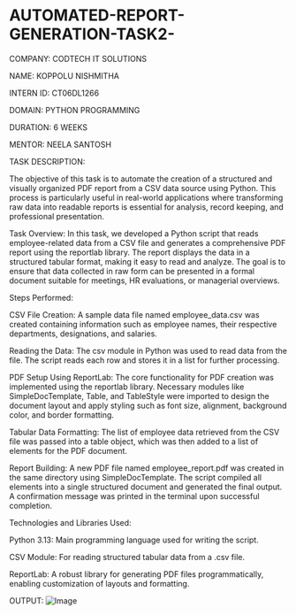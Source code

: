 # AUTOMATED-REPORT-GENERATION-TASK2-
COMPANY: CODTECH IT SOLUTIONS

NAME: KOPPOLU NISHMITHA

INTERN ID: CT06DL1266

DOMAIN: PYTHON PROGRAMMING

DURATION: 6 WEEKS

MENTOR: NEELA SANTOSH

TASK DESCRIPTION:

The objective of this task is to automate the creation of a structured and visually organized PDF report from a CSV data source using Python. This process is particularly useful in real-world applications where transforming raw data into readable reports is essential for analysis, record keeping, and professional presentation.

Task Overview: In this task, we developed a Python script that reads employee-related data from a CSV file and generates a comprehensive PDF report using the reportlab library. The report displays the data in a structured tabular format, making it easy to read and analyze. The goal is to ensure that data collected in raw form can be presented in a formal document suitable for meetings, HR evaluations, or managerial overviews.

Steps Performed:

CSV File Creation: A sample data file named employee_data.csv was created containing information such as employee names, their respective departments, designations, and salaries.

Reading the Data: The csv module in Python was used to read data from the file. The script reads each row and stores it in a list for further processing.

PDF Setup Using ReportLab: The core functionality for PDF creation was implemented using the reportlab library. Necessary modules like SimpleDocTemplate, Table, and TableStyle were imported to design the document layout and apply styling such as font size, alignment, background color, and border formatting.

Tabular Data Formatting: The list of employee data retrieved from the CSV file was passed into a table object, which was then added to a list of elements for the PDF document.

Report Building: A new PDF file named employee_report.pdf was created in the same directory using SimpleDocTemplate. The script compiled all elements into a single structured document and generated the final output. A confirmation message was printed in the terminal upon successful completion.

Technologies and Libraries Used:

Python 3.13: Main programming language used for writing the script.

CSV Module: For reading structured tabular data from a .csv file.

ReportLab: A robust library for generating PDF files programmatically, enabling customization of layouts and formatting.

OUTPUT:
![Image](https://github.com/user-attachments/assets/94bb8147-accf-4645-87f9-7247e35c376e)
